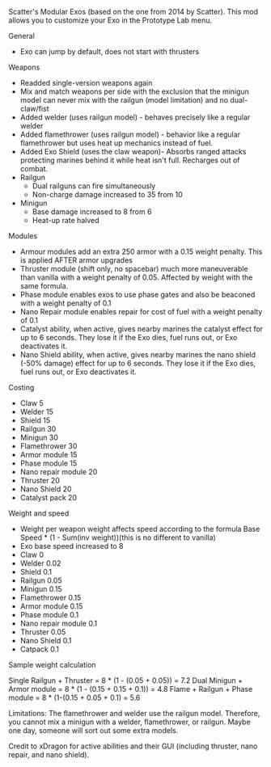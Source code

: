 Scatter's Modular Exos (based on the one from 2014 by Scatter). This mod allows you to customize your Exo in the Prototype Lab menu.


General
* Exo can jump by default, does not start with thrusters


Weapons
* Readded single-version weapons again
* Mix and match weapons per side with the exclusion that the minigun model can never mix with the railgun (model limitation) and no dual-claw/fist
* Added welder (uses railgun model) - behaves precisely like a regular welder
* Added flamethrower (uses railgun model) - behavior like a regular flamethrower but uses heat up mechanics instead of fuel.
* Added Exo Shield (uses the claw weapon)- Absorbs ranged attacks protecting marines behind it while heat isn't full. Recharges out of combat.
* Railgun
    - Dual railguns can fire simultaneously
    - Non-charge damage increased to 35 from 10
* Minigun
    - Base damage increased to 8 from 6
    - Heat-up rate halved


Modules
* Armour modules add an extra 250 armor with a 0.15 weight penalty. This is applied AFTER armor upgrades
* Thruster module (shift only, no spacebar) much more maneuverable than vanilla with a weight penalty of 0.05. Affected by weight with the same formula.
* Phase module enables exos to use phase gates and also be beaconed with a weight penalty of 0.1
* Nano Repair module enables repair for cost of fuel with a weight penalty of 0.1
* Catalyst ability, when active, gives nearby marines the catalyst effect for up to 6 seconds. They lose it if the Exo dies, fuel runs out, or Exo deactivates it.
* Nano Shield ability, when active, gives nearby marines the nano shield (-50% damage) effect for up to 6 seconds. They lose it if the Exo dies, fuel runs out, or Exo deactivates it.


Costing
* Claw 5
* Welder 15
* Shield 15
* Railgun 30
* Minigun 30
* Flamethrower 30
* Armor module 15
* Phase module 15
* Nano repair module 20
* Thruster 20
* Nano Shield 20
* Catalyst pack 20


Weight and speed

* Weight per weapon weight affects speed according to the formula  Base Speed * (1 - Sum(inv weight))(this is no different to vanilla)
* Exo base speed increased to 8
* Claw 0
* Welder 0.02
* Shield 0.1
* Railgun 0.05
* Minigun 0.15
* Flamethrower 0.15
* Armor module 0.15
* Phase module 0.1
* Nano repair module 0.1
* Thruster 0.05
* Nano Shield 0.1
* Catpack 0.1


Sample weight calculation

Single Railgun + Thruster = 8 * (1 - (0.05 + 0.05)) = 7.2
Dual Minigun + Armor module = 8 * (1 - (0.15 + 0.15 + 0.1)) = 4.8
Flame + Railgun + Phase module = 8 * (1-(0.15 + 0.05 + 0.1) = 5.6






Limitations: The flamethrower and welder use the railgun model. Therefore, you cannot mix a minigun with a welder, flamethrower, or railgun. Maybe one day, someone will sort out some extra models.

Credit to xDragon for active abilities and their GUI (including thruster, nano repair, and nano shield).

